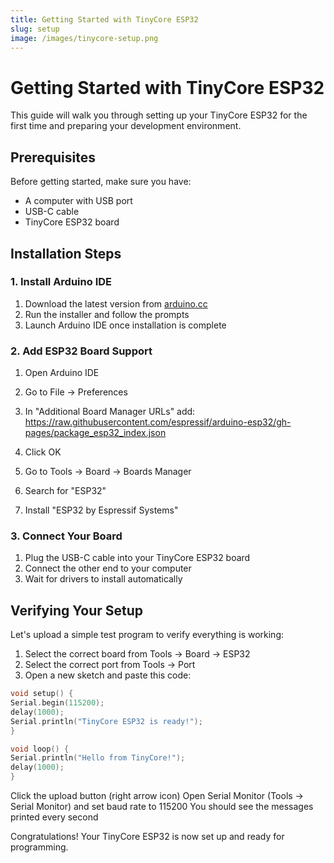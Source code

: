 ```yaml
---
title: Getting Started with TinyCore ESP32
slug: setup
image: /images/tinycore-setup.png
---
```


# Getting Started with TinyCore ESP32

This guide will walk you through setting up your TinyCore ESP32 for the first time and preparing your development environment.

## Prerequisites

Before getting started, make sure you have:

- A computer with USB port
- USB-C cable
- TinyCore ESP32 board

## Installation Steps

### 1. Install Arduino IDE

1. Download the latest version from [arduino.cc](https://arduino.cc)
2. Run the installer and follow the prompts
3. Launch Arduino IDE once installation is complete

### 2. Add ESP32 Board Support

1. Open Arduino IDE
2. Go to File → Preferences
3. In "Additional Board Manager URLs" add: https://raw.githubusercontent.com/espressif/arduino-esp32/gh-pages/package_esp32_index.json

4. Click OK
5. Go to Tools → Board → Boards Manager
6. Search for "ESP32"
7. Install "ESP32 by Espressif Systems"

### 3. Connect Your Board

1. Plug the USB-C cable into your TinyCore ESP32 board
2. Connect the other end to your computer
3. Wait for drivers to install automatically

## Verifying Your Setup

Let's upload a simple test program to verify everything is working:

1. Select the correct board from Tools → Board → ESP32 
2. Select the correct port from Tools → Port
3. Open a new sketch and paste this code:

```cpp
void setup() {
Serial.begin(115200);
delay(1000);
Serial.println("TinyCore ESP32 is ready!");
}

void loop() {
Serial.println("Hello from TinyCore!");
delay(1000);
}
```

Click the upload button (right arrow icon)
Open Serial Monitor (Tools → Serial Monitor) and set baud rate to 115200
You should see the messages printed every second

Congratulations! Your TinyCore ESP32 is now set up and ready for programming.
